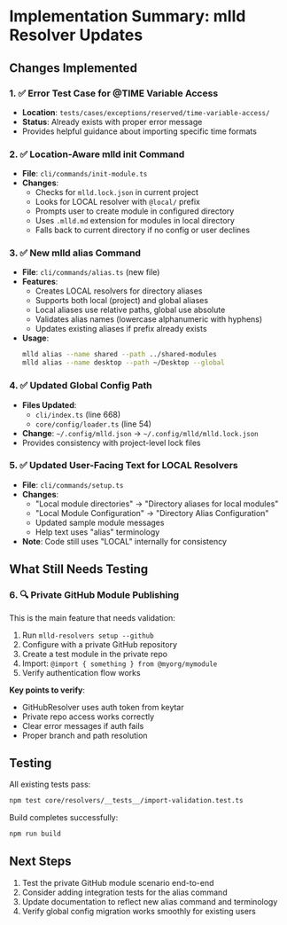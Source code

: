 # Implementation Summary: mlld Resolver Updates

## Changes Implemented

### 1. ✅ Error Test Case for @TIME Variable Access
- **Location**: `tests/cases/exceptions/reserved/time-variable-access/`
- **Status**: Already exists with proper error message
- Provides helpful guidance about importing specific time formats

### 2. ✅ Location-Aware mlld init Command
- **File**: `cli/commands/init-module.ts`
- **Changes**:
  - Checks for `mlld.lock.json` in current project
  - Looks for LOCAL resolver with `@local/` prefix
  - Prompts user to create module in configured directory
  - Uses `.mlld.md` extension for modules in local directory
  - Falls back to current directory if no config or user declines

### 3. ✅ New mlld alias Command
- **File**: `cli/commands/alias.ts` (new file)
- **Features**:
  - Creates LOCAL resolvers for directory aliases
  - Supports both local (project) and global aliases
  - Local aliases use relative paths, global use absolute
  - Validates alias names (lowercase alphanumeric with hyphens)
  - Updates existing aliases if prefix already exists
- **Usage**:
  ```bash
  mlld alias --name shared --path ../shared-modules
  mlld alias --name desktop --path ~/Desktop --global
  ```

### 4. ✅ Updated Global Config Path
- **Files Updated**:
  - `cli/index.ts` (line 668)
  - `core/config/loader.ts` (line 54)
- **Change**: `~/.config/mlld.json` → `~/.config/mlld/mlld.lock.json`
- Provides consistency with project-level lock files

### 5. ✅ Updated User-Facing Text for LOCAL Resolvers
- **File**: `cli/commands/setup.ts`
- **Changes**:
  - "Local module directories" → "Directory aliases for local modules"
  - "Local Module Configuration" → "Directory Alias Configuration"
  - Updated sample module messages
  - Help text uses "alias" terminology
- **Note**: Code still uses "LOCAL" internally for consistency

## What Still Needs Testing

### 6. 🔍 Private GitHub Module Publishing
This is the main feature that needs validation:

1. Run `mlld-resolvers setup --github`
2. Configure with a private GitHub repository
3. Create a test module in the private repo
4. Import: `@import { something } from @myorg/mymodule`
5. Verify authentication flow works

**Key points to verify**:
- GitHubResolver uses auth token from keytar
- Private repo access works correctly
- Clear error messages if auth fails
- Proper branch and path resolution

## Testing

All existing tests pass:
```bash
npm test core/resolvers/__tests__/import-validation.test.ts
```

Build completes successfully:
```bash
npm run build
```

## Next Steps

1. Test the private GitHub module scenario end-to-end
2. Consider adding integration tests for the alias command
3. Update documentation to reflect new alias command and terminology
4. Verify global config migration works smoothly for existing users